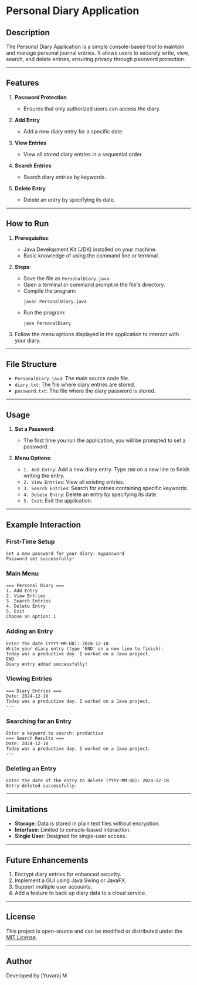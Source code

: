 # Personal Diary Application

## Description

The Personal Diary Application is a simple console-based tool to maintain and manage personal journal entries. It allows users to securely write, view, search, and delete entries, ensuring privacy through password protection.

---

## Features

1. **Password Protection**

   - Ensures that only authorized users can access the diary.

2. **Add Entry**

   - Add a new diary entry for a specific date.

3. **View Entries**

   - View all stored diary entries in a sequential order.

4. **Search Entries**

   - Search diary entries by keywords.

5. **Delete Entry**

   - Delete an entry by specifying its date.

---

## How to Run

1. **Prerequisites**:

   - Java Development Kit (JDK) installed on your machine.
   - Basic knowledge of using the command line or terminal.

2. **Steps**:

   - Save the file as `PersonalDiary.java`.
   - Open a terminal or command prompt in the file's directory.
   - Compile the program:
     ```
     javac PersonalDiary.java
     ```
   - Run the program:
     ```
     java PersonalDiary
     ```

3. Follow the menu options displayed in the application to interact with your diary.

---

## File Structure

- `PersonalDiary.java`: The main source code file.
- `diary.txt`: The file where diary entries are stored.
- `password.txt`: The file where the diary password is stored.

---

## Usage

1. **Set a Password**:

   - The first time you run the application, you will be prompted to set a password.

2. **Menu Options**:

   - `1. Add Entry`: Add a new diary entry. Type `END` on a new line to finish writing the entry.
   - `2. View Entries`: View all existing entries.
   - `3. Search Entries`: Search for entries containing specific keywords.
   - `4. Delete Entry`: Delete an entry by specifying its date.
   - `5. Exit`: Exit the application.

---

## Example Interaction

### First-Time Setup

```
Set a new password for your diary: mypassword
Password set successfully!
```

### Main Menu

```
=== Personal Diary ===
1. Add Entry
2. View Entries
3. Search Entries
4. Delete Entry
5. Exit
Choose an option: 1
```

### Adding an Entry

```
Enter the date (YYYY-MM-DD): 2024-12-18
Write your diary entry (type 'END' on a new line to finish):
Today was a productive day. I worked on a Java project.
END
Diary entry added successfully!
```

### Viewing Entries

```
=== Diary Entries ===
Date: 2024-12-18
Today was a productive day. I worked on a Java project.
---
```

### Searching for an Entry

```
Enter a keyword to search: productive
=== Search Results ===
Date: 2024-12-18
Today was a productive day. I worked on a Java project.
---
```

### Deleting an Entry

```
Enter the date of the entry to delete (YYYY-MM-DD): 2024-12-18
Entry deleted successfully.
```

---

## Limitations

- **Storage**: Data is stored in plain text files without encryption.
- **Interface**: Limited to console-based interaction.
- **Single User**: Designed for single-user access.

---

## Future Enhancements

1. Encrypt diary entries for enhanced security.
2. Implement a GUI using Java Swing or JavaFX.
3. Support multiple user accounts.
4. Add a feature to back up diary data to a cloud service.

---

## License

This project is open-source and can be modified or distributed under the [MIT License](https://opensource.org/licenses/MIT).

---

## Author

Developed by [Yuvaraj M
